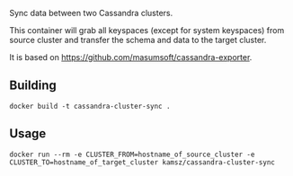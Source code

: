 Sync data between two Cassandra clusters.

This container will grab all keyspaces (except for system keyspaces) from source cluster and transfer the schema and data to the target cluster.

It is based on https://github.com/masumsoft/cassandra-exporter.

## Building

```
docker build -t cassandra-cluster-sync .
```

## Usage

```
docker run --rm -e CLUSTER_FROM=hostname_of_source_cluster -e CLUSTER_TO=hostname_of_target_cluster kamsz/cassandra-cluster-sync
```
